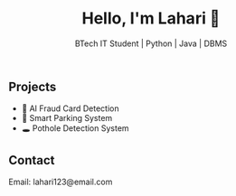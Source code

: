 <!DOCTYPE html>
<html lang="en">
<head>
  <meta charset="UTF-8" />
  <meta name="viewport" content="width=device-width, initial-scale=1.0" />
  <title>Lahari's Portfolio</title>
  <link rel="stylesheet" href="style.css" />
</head>
<body>
  <header>
    <h1>Hello, I'm Lahari 👋</h1>
    <p>BTech IT Student | Python | Java | DBMS</p>
  </header>

  <section>
    <h2>Projects</h2>
    <ul>
      <li>🔐 AI Fraud Card Detection</li>
      <li>🚗 Smart Parking System</li>
      <li>🕳️ Pothole Detection System</li>
    </ul>
  </section>

  <section>
    <h2>Contact</h2>
    <p>Email: lahari123@email.com</p>
  </section>
</body>
</html>
